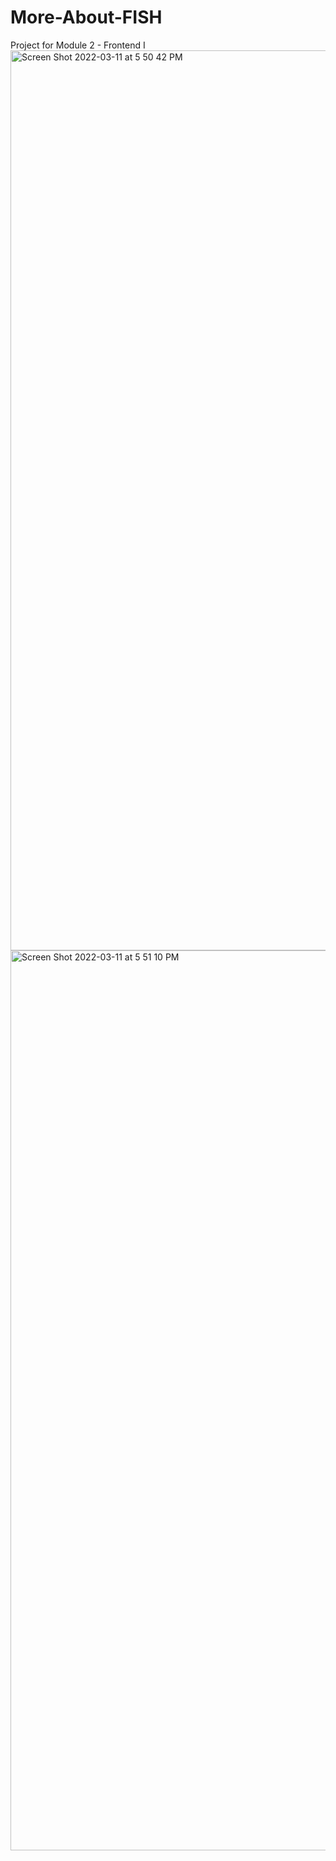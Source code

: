 # More-About-FISH
Project for Module 2 - Frontend I
<img width="1440" alt="Screen Shot 2022-03-11 at 5 50 42 PM" src="https://user-images.githubusercontent.com/98356980/157985418-bcd43156-4349-47cf-a10a-a8c053e16a36.png">
<img width="1440" alt="Screen Shot 2022-03-11 at 5 51 10 PM" src="https://user-images.githubusercontent.com/98356980/157985420-b563ad26-2de2-4e03-85a2-4aee6ebd5fe9.png">
